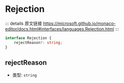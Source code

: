 # Rejection

<backTop />
        
::: details 原文链接
https://microsoft.github.io/monaco-editor/docs.html#interfaces/languages.Rejection.html
:::

```ts
interface Rejection {
    rejectReason?: string;
}
```

## rejectReason
- 类型: `string`